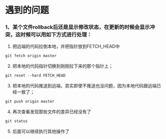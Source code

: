 # 遇到的问题

### 1、某个文件rollback后还是显示修改状态，在更新的时候会显示冲突，这时候可以用如下方式进行处理：

1. 把远端的代码拉倒本地，并把指针放到FETCH_HEAD中
```js
git fetch origin master 
```

2. 把本地的代码指针切换到刚刚拉下来的那个指针上；
```js
git reset --hard FETCH_HEAD
```


3. 把本地的代码推送到远端，其实即使不推送也没问题，因为本地代码跟远端已经一致了；
```js
git push origin master
```


4. 再次查看发现那些文件的差异已经没有了
```js
git status
```

5. 后面可以继续执行其他操作了